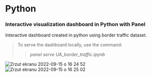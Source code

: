 # Python
<h3>Interactive visualization dashboard in Python with Panel</h3>
Interactive dashboard created in python using border traffic dataset. 


> To serve the dashboard locally, use the command:
>> *panel serve UA_border_traffic.ipynb*


![Zrzut ekranu 2022-09-15 o 16 24 52](https://user-images.githubusercontent.com/109743740/190430289-5f391756-d1db-4018-8683-1d50115ee7d4.png)
![Zrzut ekranu 2022-09-15 o 16 25 02](https://user-images.githubusercontent.com/109743740/190430301-fc736df0-4d91-4d76-94fe-23769996585b.png)
